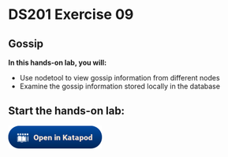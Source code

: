 # DS201 Exercise 09

## Gossip

**In this hands-on lab, you will:**
* Use nodetool to view gossip information from different nodes
* Examine the gossip information stored locally in the database



## Start the hands-on lab:

[![Open in KataPod](https://github.com/DataStax-Academy/katapod-shared-assets/blob/main/images/open-in-katapod.png)](https://gitpod.io/##https://github.com/DataStax-Academy/ds201-lab09/)
